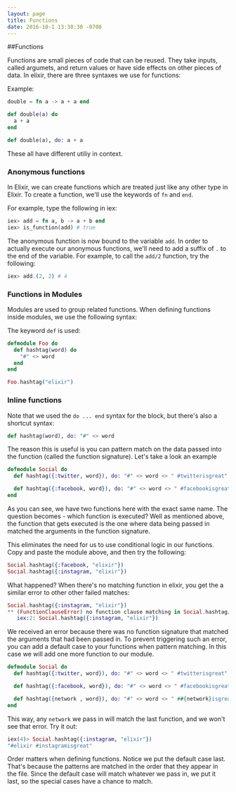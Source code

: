 ```yaml
---
layout: page
title: Functions
date: 2016-10-1 13:38:30 -0700
---
```


##Functions

Functions are small pieces of code that can be reused. They take inputs, called argumets, and return values or have side effects on other pieces of data. In elixir, there are three syntaxes we use for functions: 

Example:

```elixir
double = fn a -> a + a end 

def double(a) do
  a + a
end

def double(a), do: a + a

```

These all have different utiliy in context. 


### Anonymous functions

In Elixir, we can create functions which are treated just like any other type in Elixir. To create a function, we'll use the keywords of `fn` and `end`.

For example, type the following in iex:

```elixir
iex> add = fn a, b -> a + b end
iex> is_function(add) # true
```

The anonymous function is now bound to the variable `add`. In order to actually execute our anonymous functions, we'll need to add a suffix of `.` to the end of the variable. For example, to call the `add/2` function, try the following:

```elixir
iex> add.(2, 2) # 4
```

### Functions in Modules

Modules are used to group related functions. When defining functions inside modules, we use the following syntax:
 
 
The keyword `def` is used:

```elixir
defmodule Foo do
  def hashtag(word) do
    "#" <> word
  end  
end

Foo.hashtag("elixir")
```

### Inline functions

Note that we used the `do ... end` syntax for the block, but there's also a shortcut syntax:

```elixir
def hashtag(word), do: "#" <> word
```

The reason this is useful is you can pattern match on the data passed into the function (called the function signature). Let's take a look an example

```elixir
defmodule Social do
  def hashtag({:twitter, word}), do: "#" <> word <> " #twitterisgreat"

  def hashtag({:facebook, word}), do: "#" <> word <> " #facebookisgreat"
end
```

As you can see, we have two functions here with the exact same name. The question becomes - which function is executed? Well as mentioned above, the function that gets executed is the one where data being passed in matched the arguments in the function signature.

This eliminates the need for us to use conditional logic in our functions. Copy and paste the module above, and then try the following:

```elixir
Social.hashtag({:facebook, "elixir"})
Social.hashtag({:instagram, "elixir"})
```

What happened? When there's no matching function in elixir, you get the a similar error to other other failed matches:

```elixir
Social.hashtag({:instagram, "elixir"})
** (FunctionClauseError) no function clause matching in Social.hashtag/1
   iex:2: Social.hashtag({:instagram, "elixir"})
```

We received an error because there was no function signature that matched the arguments that had been passed in. To prevent triggering such an error, you can add a default case to your functions when pattern matching. In this case we will add one more function to our module.

```elixir
defmodule Social do
  def hashtag({:twitter, word}), do: "#" <> word <> " #twitterisgreat"

  def hashtag({:facebook, word}), do: "#" <> word <> " #facebookisgreat"

  def hashtag({network , word}), do: "#" <> word <> " ##{network}isgreat"
end
```

This way, any `network` we pass in will match the last function, and we won't see that error. Try it out:  

```elixir
iex(4)> Social.hashtag({:instagram, "elixir"})
"#elixir #instagramisgreat"
```

Order matters when defining functions. Notice we put the default case last. That's because the patterns are matched in the order that they appear in the file. Since the default case will match whatever we pass in, we put it last, so the special cases have a chance to match. 
